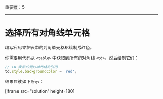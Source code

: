 重要度：5

---

# 选择所有对角线单元格

编写代码来把表中的对角单元格都绘制成红色。

你需要用代码从 `<table>` 中获取到所有的对角线 `<td>`，然后绘制它们：

```js
// td 表示的是对单元格的引用
td.style.backgroundColor = 'red';
```

结果应该如下所示：

[iframe src="solution" height=180]
